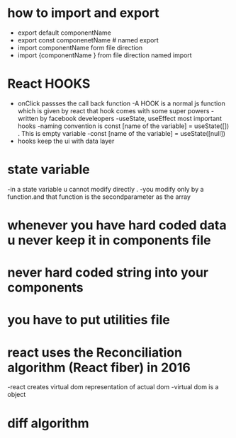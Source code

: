 # how to import and export
- export default componentName
- export const componenetName   # named export 
- import componentName form file direction
- import {componentName } from file direction named import


# React HOOKS
- onClick passses the call back function
-A HOOK is a normal js function which is given by react that hook comes with some super powers
-written by facebook develeopers
-useState, useEffect most important hooks
-naming convention is const [name of the variable] = useState([]) . This is empty variable
-const [name of the variable] = useState([null]) 
- hooks keep the ui with data layer


# state variable
-in a state variable u cannot modify directly .
-you modify only by a function.and that function is the secondparameter as the array



# whenever you have hard coded data u never keep it in components file
# never hard coded string into your components
# you have to put utilities file




# react uses the  Reconciliation algorithm (React fiber) in 2016
-react creates virtual dom representation of actual dom
-virtual dom is a object


# diff algorithm

